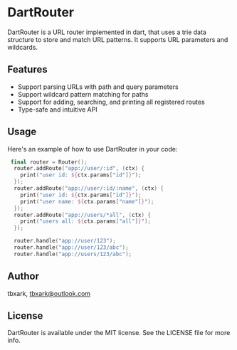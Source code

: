 # DartRouter

DartRouter is a URL router implemented in dart, that uses a trie data structure to store and match URL patterns. It supports URL parameters and wildcards.

## Features

-  Support parsing URLs with path and query parameters
-  Support wildcard pattern matching for paths
-  Support for adding, searching, and printing all registered routes
-  Type-safe and intuitive API



## Usage

Here's an example of how to use DartRouter in your code:

```swift
 final router = Router();
  router.addRoute("app://user/:id", (ctx) {
    print("user id: ${ctx.params["id"]}");
  });
  router.addRoute("app://user/:id/:name", (ctx) {
    print("user id: ${ctx.params["id"]}");
    print("user name: ${ctx.params["name"]}");
  });
  router.addRoute("app://users/*all", (ctx) {
    print("users all: ${ctx.params["all"]}");
  });

  router.handle("app://user/123");
  router.handle("app://user/123/abc");
  router.handle("app://users/123/abc");
```

## Author

tbxark, [tbxark@outlook.com](mailto:tbxark@outlook.com)

## License

DartRouter is available under the MIT license. See the LICENSE file for more info.
